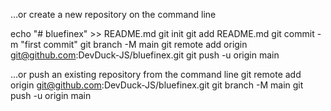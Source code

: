 …or create a new repository on the command line

echo "# bluefinex" >> README.md
git init
git add README.md
git commit -m "first commit"
git branch -M main
git remote add origin git@github.com:DevDuck-JS/bluefinex.git
git push -u origin main

…or push an existing repository from the command line
git remote add origin git@github.com:DevDuck-JS/bluefinex.git
git branch -M main
git push -u origin main

